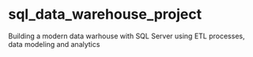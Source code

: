# sql_data_warehouse_project
Building a modern data warhouse with SQL Server using ETL processes, data modeling and analytics
